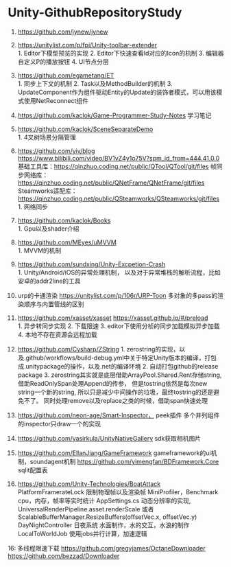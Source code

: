 # Unity-GithubRepositoryStudy

1. https://github.com/jynew/jynew    
2. https://unitylist.com/p/fpi/Unity-toolbar-extender                              
        1. Editor下模型预览的实现
        2. Editor下快速查看Id对应的Icon的机制
        3. 编辑器自定义P的播放按钮
        4. UI节点分层
2. https://github.com/egametang/ET                           
        1. 同步上下文的机制
        2. Task以及MethodBuilder的机制
        3. UpdateComponent作为组件驱动Entity的Update的装饰者模式，可以用该模式使用NetReconnect组件
3. https://github.com/kaclok/Game-Programmer-Study-Notes  学习笔记
4. https://github.com/kaclok/SceneSeparateDemo                                
        1. 4叉树场景分隔管理            
5. https://github.com/yiv/blog  
   https://www.bilibili.com/video/BV1vZ4y1o75V?spm_id_from=444.41.0.0
   基础工具库：https://qinzhuo.coding.net/public/QTool/QTool/git/files
   帧同步网络库：https://qinzhuo.coding.net/public/QNetFrame/QNetFrame/git/files
   Steamworks适配库：https://qinzhuo.coding.net/public/QSteamworks/QSteamworks/git/files
        1. 网络同步                 
6. https://github.com/kaclok/Books                                      
        1. Gpu以及shader介绍        
7. https://github.com/MEyes/uMVVM                                        
        1. MVVM的机制          
8. https://github.com/sundxing/Unity-Excpetion-Crash                         
        1. Unity/Android/iOS的异常处理机制， 以及对于异常堆栈的解析流程，比如安卓的addr2line的工具

9. urp的卡通渲染 https://unitylist.com/p/106r/URP-Toon 多对象的多pass的渲染顺序与内置管线的区别
10. https://github.com/xasset/xasset  https://xasset.github.io/#/preload  
        1. 异步转同步实现
        2. 下载限速
        3. editor下使用分桢的同步加载模拟异步加载
        4. 本地不存在资源会远程加载
11. https://github.com/Cysharp/ZString 
        1. zerostring的实现，以及.github/workflows/build-debug.yml中关于特定Unity版本的编译，打包成.unitypackage的操作，以及.net的编译环境
        2. 自动打包github的release package
        3. zerostring其实就是底层借助ArrayPool<char>.Shared.Rent存储string, 借助ReadOnlySpan<char>处理Append的传参， 但是tostring依然是每次new string一个新的string, 所以只是减少中间操作的垃圾，最终tostring的还是避免不了。 同时处理remove以及replace之类的时候，借助span快速处理
        
12. https://github.com/neon-age/Smart-Inspector， peek插件  多个并列组件的inspector只draw一个的实现
        
13. https://github.com/yasirkula/UnityNativeGallery  sdk获取相机图片
        
14. https://github.com/EllanJiang/GameFramework gameframework的ui机制，soundagent机制
        https://github.com/yimengfan/BDFramework.Core sqlit配置表
        
15. https://github.com/Unity-Technologies/BoatAttack 
        PlatformFramerateLock 限制物理帧以及渲染帧
        MiniProfiler，Benchmark cpu，内存，帧率等实时统计
        AppSettings.cs 动态分辨率的实现, UniversalRenderPipeline.asset.renderScale 或者 ScalableBufferManager.ResizeBuffers(offsetVec.x, offsetVec.y)
        DayNightController  日夜系统
        水面制作，水的交互，水浪的制作
        LocalToWorldJob 使用jobs并行计算，加速逻辑
        
16: 多线程限速下载
        https://github.com/gregyjames/OctaneDownloader
        https://github.com/bezzad/Downloader


